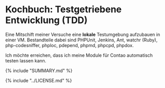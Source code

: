 # Kochbuch: Testgetriebene Entwicklung (TDD)

Eine Mitschift meiner Versuche eine **lokale** Testumgebung aufzubauen in einer VM. Bestandteile dabei sind PHPUnit, Jenkins, Ant, watchr (Ruby), php-codesniffer, phploc, pdepend, phpmd, phpcpd, phpdox.

Ich möchte erreichen, dass ich meine Module für Contao automatisch testen lassen kann.


{% include "SUMMARY.md" %}

{% include "../LICENSE.md" %}
